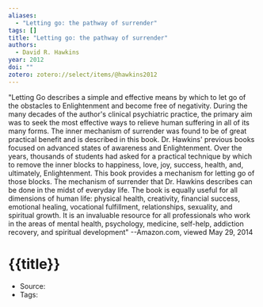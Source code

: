 ```yaml
---
aliases:
  - "Letting go: the pathway of surrender"
tags: []
title: "Letting go: the pathway of surrender"
authors:
  - David R. Hawkins
year: 2012
doi: ""
zotero: zotero://select/items/@hawkins2012
---
```

<!-- START_ABSTRACT -->
"Letting Go describes a simple and effective means by which to let go of the obstacles to Enlightenment and become free of negativity. During the many decades of the author's clinical psychiatric practice, the primary aim was to seek the most effective ways to relieve human suffering in all of its many forms. The inner mechanism of surrender was found to be of great practical benefit and is described in this book. Dr. Hawkins' previous books focused on advanced states of awareness and Enlightenment. Over the years, thousands of students had asked for a practical technique by which to remove the inner blocks to happiness, love, joy, success, health, and, ultimately, Enlightenment. This book provides a mechanism for letting go of those blocks. The mechanism of surrender that Dr. Hawkins describes can be done in the midst of everyday life. The book is equally useful for all dimensions of human life: physical health, creativity, financial success, emotional healing, vocational fulfillment, relationships, sexuality, and spiritual growth. It is an invaluable resource for all professionals who work in the areas of mental health, psychology, medicine, self-help, addiction recovery, and spiritual development" --Amazon.com, viewed May 29, 2014
<!-- END_ABSTRACT -->

<!-- START_TEMPLATE -->
# {{title}}

- Source:
- Tags: 
<!-- END_TEMPLATE -->